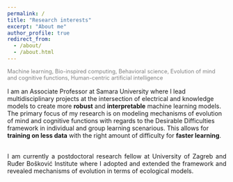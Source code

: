 ```yaml
---
permalink: /
title: "Research interests"
excerpt: "About me"
author_profile: true
redirect_from: 
  - /about/
  - /about.html
---
```


<span style="color:gray; font-size:90%; text-align: justify;">
Machine learning, Bio-inspired computing, Behavioral science, Evolution of mind and cognitive functions, Human-centric artificial intelligence <br><br>
</span>

<span style="text-align: justify;">
I am an Associate Professor at Samara University where I lead multidisciplinary projects at the intersection of electrical and knowledge models to create more <strong>robust</strong> and <strong>interpretable</strong>  machine learning models. The primary focus of my research is on modeling mechanisms of evolution of mind and cognitive functions with regards to the Desirable Difficulties  framework in individual and group learning scenarious. This allows for <strong>training on less data</strong> with the right amount of difficulty for <strong>faster learning</strong>. <br><br>     

I am currently a postdoctoral research fellow at University of Zagreb and Ruđer Bošković Institute where I adopted and extended the framework and revealed mechanisms of evolution in terms of ecological models.   
</span>
